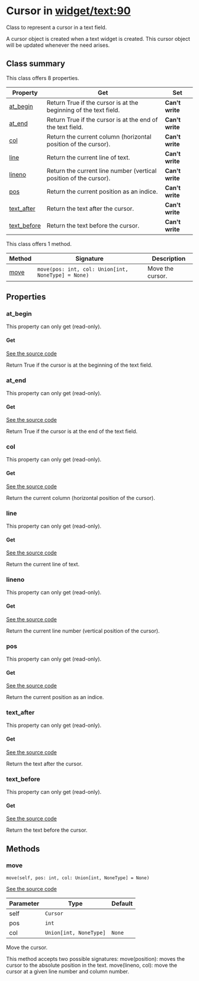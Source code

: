 # Cursor in [widget/text:90](../raw/widget/text.html#L90)

Class to represent a cursor in a text field.

A cursor object is created when a text widget is created.  This cursor
object will be updated whenever the need arises.

## Class summary

This class offers 8 properties.

| Property | Get | Set |
| -------- | --- | --- |
| [at_begin](#at_begin) | Return True if the cursor is at the beginning of the text field. | **Can't write** |
| [at_end](#at_end) | Return True if the cursor is at the end of the text field. | **Can't write** |
| [col](#col) | Return the current column (horizontal position of the cursor). | **Can't write** |
| [line](#line) | Return the current line of text. | **Can't write** |
| [lineno](#lineno) | Return the current line number (vertical position of the cursor). | **Can't write** |
| [pos](#pos) | Return the current position as an indice. | **Can't write** |
| [text_after](#text_after) | Return the text after the cursor. | **Can't write** |
| [text_before](#text_before) | Return the text before the cursor. | **Can't write** |

This class offers 1 method.

| Method | Signature | Description |
| ------ | --------- | ----------- |
| [move](#move) | `move(pos: int, col: Union[int, NoneType] = None)` | Move the cursor. |

## Properties

### at_begin

This property can only get (read-only).

#### Get

[See the source code](../raw/widget/text.html#L121)

Return True if the cursor is at the beginning of the text field.

### at_end

This property can only get (read-only).

#### Get

[See the source code](../raw/widget/text.html#L126)

Return True if the cursor is at the end of the text field.

### col

This property can only get (read-only).

#### Get

[See the source code](../raw/widget/text.html#L116)

Return the current column (horizontal position of the cursor).

### line

This property can only get (read-only).

#### Get

[See the source code](../raw/widget/text.html#L141)

Return the current line of text.

### lineno

This property can only get (read-only).

#### Get

[See the source code](../raw/widget/text.html#L111)

Return the current line number (vertical position of the cursor).

### pos

This property can only get (read-only).

#### Get

[See the source code](../raw/widget/text.html#L106)

Return the current position as an indice.

### text_after

This property can only get (read-only).

#### Get

[See the source code](../raw/widget/text.html#L136)

Return the text after the cursor.

### text_before

This property can only get (read-only).

#### Get

[See the source code](../raw/widget/text.html#L131)

Return the text before the cursor.

## Methods

### move

`move(self, pos: int, col: Union[int, NoneType] = None)`

[See the source code](../raw/widget/text.html#L146)

| Parameter | Type | Default |
| --------- | ---- | ------- |
| self | `Cursor` |  |
| pos | `int` |  |
| col | `Union[int, NoneType]` | `None` |

Move the cursor.

This method accepts two possible signatures:
    move(position): moves the cursor to the absolute position
            in the text.
    move(lineno, col): move the cursor at a given line number
            and column number.